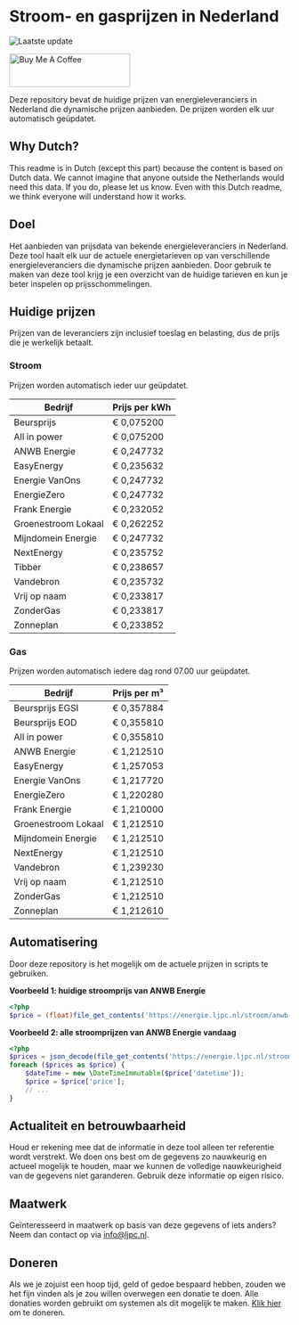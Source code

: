 # Stroom- en gasprijzen in Nederland

![Laatste update](https://img.shields.io/badge/laatste%20update-2025--05--29%2020%3A00%20CET-brightgreen)

<a href="https://www.buymeacoffee.com/Lars-" target="_blank"><img src="https://cdn.buymeacoffee.com/buttons/v2/default-orange.png" alt="Buy Me A Coffee" height="60" style="height: 60px !important;width: 217px !important;" ></a>

Deze repository bevat de huidige prijzen van energieleveranciers in Nederland die dynamische prijzen aanbieden. De prijzen worden elk uur automatisch geüpdatet.

## Why Dutch?

This readme is in Dutch (except this part) because the content is based on Dutch data. We cannot imagine that anyone outside the Netherlands would need this data. If you do, please let us know. Even with this Dutch readme, we think
everyone will understand how it works.

## Doel

Het aanbieden van prijsdata van bekende energieleveranciers in Nederland. Deze tool haalt elk uur de actuele energietarieven op van verschillende energieleveranciers die dynamische prijzen aanbieden. Door gebruik te maken van deze tool
krijg je een overzicht van de huidige tarieven en kun je beter inspelen op prijsschommelingen.

## Huidige prijzen

Prijzen van de leveranciers zijn inclusief toeslag en belasting, dus de prijs die je werkelijk betaalt.

### Stroom

Prijzen worden automatisch ieder uur geüpdatet.

 Bedrijf | Prijs per kWh 
---------|---------------
Beursprijs | € 0,075200
All in power | € 0,075200
ANWB Energie | € 0,247732
EasyEnergy | € 0,235632
Energie VanOns | € 0,247732
EnergieZero | € 0,247732
Frank Energie | € 0,232052
Groenestroom Lokaal | € 0,262252
Mijndomein Energie | € 0,247732
NextEnergy | € 0,235752
Tibber | € 0,238657
Vandebron | € 0,235732
Vrij op naam | € 0,233817
ZonderGas | € 0,233817
Zonneplan | € 0,233852


### Gas

Prijzen worden automatisch iedere dag rond 07.00 uur geüpdatet.

 Bedrijf | Prijs per m³ 
---------|--------------
Beursprijs EGSI | € 0,357884
Beursprijs EOD | € 0,355810
All in power | € 0,355810
ANWB Energie | € 1,212510
EasyEnergy | € 1,257053
Energie VanOns | € 1,217720
EnergieZero | € 1,220280
Frank Energie | € 1,210000
Groenestroom Lokaal | € 1,212510
Mijndomein Energie | € 1,212510
NextEnergy | € 1,212510
Vandebron | € 1,239230
Vrij op naam | € 1,212510
ZonderGas | € 1,212510
Zonneplan | € 1,212610


## Automatisering

Door deze repository is het mogelijk om de actuele prijzen in scripts te gebruiken.

**Voorbeeld 1: huidige stroomprijs van ANWB Energie**

```php
<?php
$price = (float)file_get_contents('https://energie.ljpc.nl/stroom/anwb-energie-nu.txt');

```

**Voorbeeld 2: alle stroomprijzen van ANWB Energie vandaag**

```php
<?php
$prices = json_decode(file_get_contents('https://energie.ljpc.nl/stroom/all-in-power-vandaag.json'),true);
foreach ($prices as $price) {
    $dateTime = new \DateTimeImmutable($price['datetime']);
    $price = $price['price'];
    // ...
}
```

## Actualiteit en betrouwbaarheid

Houd er rekening mee dat de informatie in deze tool alleen ter referentie wordt verstrekt. We doen ons best om de gegevens zo nauwkeurig en actueel mogelijk te houden, maar we kunnen de volledige nauwkeurigheid van de gegevens niet
garanderen. Gebruik deze informatie op eigen risico.

## Maatwerk

Geïnteresseerd in maatwerk op basis van deze gegevens of iets anders? Neem dan contact op
via [info@ljpc.nl](mailto:info@ljpc.nl?subject=Energie%20prijzen).

## Doneren

Als we je zojuist een hoop tijd, geld of gedoe bespaard hebben, zouden we het fijn vinden als je zou willen overwegen een
donatie te doen. Alle donaties worden gebruikt om systemen als dit mogelijk te
maken. [Klik hier](https://www.buymeacoffee.com/Lars-) om te doneren.
